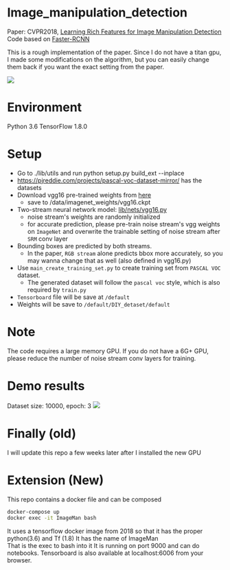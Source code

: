 # Image_manipulation_detection
Paper: CVPR2018, [Learning Rich Features for Image Manipulation Detection](https://arxiv.org/pdf/1805.04953.pdf)  
Code based on [Faster-RCNN](https://github.com/dBeker/Faster-RCNN-TensorFlow-Python3.5)  

This is a rough implementation of the paper. Since I do not have a titan gpu, I made some modifications on the algorithm, but you can easily change them back if you want the exact setting from the paper.

![](_image/11.png)
# Environment
Python 3.6
TensorFlow 1.8.0

# Setup
- Go to ./lib/utils and run python setup.py build_ext --inplace
- https://pjreddie.com/projects/pascal-voc-dataset-mirror/ has the datasets
- Download vgg16 pre-trained weights from [here](http://download.tensorflow.org/models/vgg_16_2016_08_28.tar.gz)
    - save to /data/imagenet_weights/vgg16.ckpt
- Two-stream neural network model: [lib/nets/vgg16.py](lib/nets/vgg16.py)
    - noise stream's weights are randomly initialized
    - for accurate prediction, please pre-train noise stream's vgg weights on `ImageNet` and overwrite the trainable setting of noise stream after `SRM` conv layer
- Bounding boxes are predicted by both streams.
    - In the paper, `RGB stream` alone predicts bbox more accurately, so you may wanna change that as well (also defined in vgg16.py)
- Use `main_create_training_set.py` to create training set from `PASCAL VOC` dataset.
    - The generated dataset will follow the `pascal voc` style, which is also required by `train.py`
- `Tensorboard` file will be save at `/default`
- Weights will be save to `/default/DIY_detaset/default`

# Note
The code requires a large memory GPU. If you do not have a 6G+ GPU, please reduce the number of noise stream conv layers for training.

# Demo results
Dataset size: 10000, epoch: 3
![](_image/results.png)

# Finally (old)
I will update this repo a few weeks later after I installed the new GPU

# Extension (New)
This repo contains a docker file and can be composed
```bash
docker-compose up
docker exec -it ImageMan bash
```

It uses a tensorflow docker image from 2018 so that it has the proper python(3.6) and Tf (1.8)
It has the name of ImageMan  
That is the exec to bash into it
It is running on port 9000 and can do notebooks.
Tensorboard is also available at localhost:6006 from your browser.
